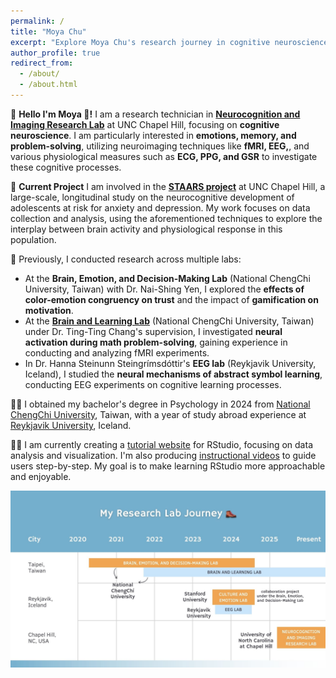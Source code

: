 ```yaml
---
permalink: /
title: "Moya Chu"
excerpt: "Explore Moya Chu's research journey in cognitive neuroscience, using fMRI, EEG, and physiological data to study emotions, memory, problem-solving, depression, anxiety, and many more."
author_profile: true
redirect_from: 
  - /about/
  - /about.html
---
```


🧠 **Hello I'm Moya 🦦!**
I am a research technician in [**Neurocognition and Imaging Research Lab**](https://nirl.web.unc.edu/) at UNC Chapel Hill, focusing on **cognitive neuroscience**. I am particularly interested in **emotions, memory, and problem-solving**, utilizing neuroimaging techniques like **fMRI, EEG,**, and various physiological measures such as **ECG, PPG, and GSR** to investigate these cognitive processes. 

🧠 **Current Project**
I am involved in the [**STAARS project**](https://nirl.web.unc.edu/staars/) at UNC Chapel Hill, a large-scale, longitudinal study on the neurocognitive development of adolescents at risk for anxiety and depression. My work focuses on data collection and analysis, using the aforementioned techniques to explore the interplay between brain activity and physiological response in this population. 

🧠 Previously, I conducted research across multiple labs:
- At the **Brain, Emotion, and Decision-Making Lab** (National ChengChi University, Taiwan) with Dr. Nai-Shing Yen, I explored the **effects of color-emotion congruency on trust** and the impact of **gamification on motivation**.
- At the [**Brain and Learning Lab**](https://bnlnccu.wixsite.com/bnlnccu/home) (National ChengChi University, Taiwan) under Dr. Ting-Ting Chang's supervision, I investigated **neural activation during math problem-solving**, gaining experience in conducting and analyzing fMRI experiments.
- In Dr. Hanna Steinunn Steingrímsdóttir's **EEG lab** (Reykjavik University, Iceland), I studied the **neural mechanisms of abstract symbol learning**, conducting EEG experiments on cognitive learning processes. 

👩‍🎓 I obtained my bachelor's degree in Psychology in 2024 from [National ChengChi University](https://www.nccu.edu.tw/index.php?Lang=en), Taiwan, with a year of study abroad experience at [Reykjavik University](https://en.ru.is/), Iceland. 

🧝‍♀️ I am currently creating a [tutorial website](https://cocoyamo.github.io/R_tutorials/) for RStudio, focusing on data analysis and visualization. I'm also producing [instructional videos](https://www.youtube.com/playlist?list=PLrnPgbLdSy7czQs7mrJNR9XQxH75OjvcU) to guide users step-by-step. My goal is to make learning RStudio more approachable and enjoyable.

<img align="bottom" src='/images/my research lab journey.jpg' alt="Moya Chu Research Lab Journey">
